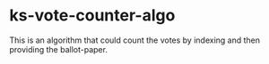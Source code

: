 # ks-vote-counter-algo
This is an algorithm that could count the votes by indexing and then providing the ballot-paper.
